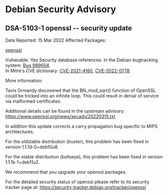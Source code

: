 
Debian Security Advisory
========================


DSA-5103-1 openssl -- security update
-------------------------------------



Date Reported:
15 Mar 2022
Affected Packages:

[openssl](https://packages.debian.org/src:openssl)

Vulnerable:
Yes
Security database references:
In the Debian bugtracking system: [Bug 989604](https://bugs.debian.org/cgi-bin/bugreport.cgi?bug=989604).  
In Mitre's CVE dictionary: [CVE-2021-4160](https://security-tracker.debian.org/tracker/CVE-2021-4160), [CVE-2022-0778](https://security-tracker.debian.org/tracker/CVE-2022-0778).  

More information:

Tavis Ormandy discovered that the BN\_mod\_sqrt() function of OpenSSL
could be tricked into an infinite loop. This could result in denial of
service via malformed certificates.


Additional details can be found in the upstream advisory:
<https://www.openssl.org/news/secadv/20220315.txt>


In addition this update corrects a carry propagation bug specific to
MIPS architectures.


For the oldstable distribution (buster), this problem has been fixed
in version 1.1.1d-0+deb10u8.


For the stable distribution (bullseye), this problem has been fixed in
version 1.1.1k-1+deb11u2.


We recommend that you upgrade your openssl packages.


For the detailed security status of openssl please refer to
its security tracker page at:
<https://security-tracker.debian.org/tracker/openssl>





